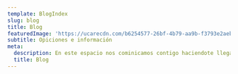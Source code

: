 ```yaml
---
template: BlogIndex
slug: blog
title: Blog
featuredImage: 'https://ucarecdn.com/b6254577-26bf-4b79-aa9b-f3793e2aebdc/'
subtitle: Opiciones e información
meta:
  description: En este espacio nos cominicamos contigo haciendote llegar todo nuestro conocimiento y opiniones
  title: Blog
---
```

